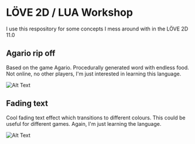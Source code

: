 # LÖVE 2D / LUA Workshop

I use this respository for some concepts I mess around with in the LÖVE 2D 11.0

## Agario rip off
Based on the game Agario. Procedurally generated word with endless food. Not online, no other players, I'm just interested in learning this language.

![Alt Text](https://media.giphy.com/media/QLRHAHDiy9634sCYiH/giphy.gif)

## Fading text
Cool fading text effect which transitions to different colours. This could be useful for different games. Again, I'm just learning the language.

![Alt Text](https://media.giphy.com/media/9xrrSasktbkDDjGEIU/giphy.gif)